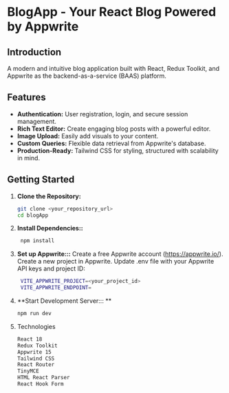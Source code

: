 # BlogApp - Your React Blog Powered by Appwrite

## Introduction

A modern and intuitive blog application built with React, Redux Toolkit, and Appwrite as the backend-as-a-service (BAAS) platform.

## Features

* **Authentication:** User registration, login, and secure session management.
* **Rich Text Editor:** Create engaging blog posts with a powerful editor.
* **Image Upload:** Easily add visuals to your content.
* **Custom Queries:** Flexible data retrieval from Appwrite's database.
* **Production-Ready:** Tailwind CSS for styling, structured with scalability in mind.

## Getting Started

1. **Clone the Repository:**
   ```bash
   git clone <your_repository_url>
   cd blogApp 

2. **Install Dependencies::**
   ```bash
    npm install

3. **Set up Appwrite:::**
Create a free Appwrite account (https://appwrite.io/).
   Create a new project in Appwrite.
   Update .env file with your Appwrite API keys and project ID:
   ```bash
    VITE_APPWRITE_PROJECT=<your_project_id>
    VITE_APPWRITE_ENDPOINT=
   
4. **Start Development Server::: **
    ```bash
   npm run dev
   
5. Technologies 
    ````bash
    React 18
    Redux Toolkit
    Appwrite 15
    Tailwind CSS
    React Router
    TinyMCE
    HTML React Parser
    React Hook Form